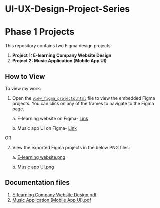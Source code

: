 # UI-UX-Design-Project-Series
# Phase 1 Projects

This repository contains two Figma design projects:

1. **Project 1: E-learning Company Website Design**
2. **Project 2: Music Application (Mobile App UI)**

## How to View

To view my work:

1. Open the [`view_figma_projects.html`](https://github.com/Pushti-Shah1/UI-UX-Design-Project-Series/blob/main/view_figma_projects.html) file to view the embedded Figma projects. You can click on any of the frames to navigate to the Figma page.

    a. E-learning website on Figma- [Link](https://www.figma.com/design/jPKcGboMJ6AdhiPIflSto8/E-learning-website?node-id=0-1&t=NPJjVpe1q5EJrU0Y-1)
   
    b. Music app UI on Figma- [Link](https://www.figma.com/design/sOQi6Qbp03r0rmSVsltIRB/music-app-UI?node-id=0-1&t=xhLRB7TTQhrOPbrY-1)

OR

2. View the exported Figma projects in the below PNG files:
    
    a. [E-learning website.png](https://github.com/Pushti-Shah1/UI-UX-Design-Project-Series/blob/main/E-learning%20website.png)

    b. [Music app UI.png](https://github.com/Pushti-Shah1/UI-UX-Design-Project-Series/blob/main/Music%20app%20UI.png)


## Documentation files

1. [E-learning Company Website Design.pdf](https://github.com/Pushti-Shah1/UI-UX-Design-Project-Series/blob/main/E-learning%20Company%20Website%20Design.pdf)
2. [Music Application (Mobile App UI).pdf](https://github.com/Pushti-Shah1/UI-UX-Design-Project-Series/blob/main/Music%20Application%20(Mobile%20App%20UI).pdf) 
